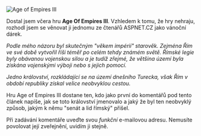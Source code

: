 <!-- dcterms:identifier = aspnetcz#69 -->
<!-- dcterms:title = Age of Empires III: Vánoční dárek od ASPNET.CZ -->
<!-- dcterms:abstract = Vánoční dárek pro věrné čtenáře - vyhrajte Age of Empires III -->
<!-- np9:categoryId = 6 -->
<!-- x4w:category = Akce a události -->
<!-- np9:authorId = 1 -->
<!-- np9:authorEmail = michal.valasek@altairis.cz -->
<!-- dcterms:creator = Michal Altair Valášek -->
<!-- dcterms:created = 2005-12-21T17:50:21.667+01:00 -->
<!-- dcterms:date = 2005-12-21T17:50:21.667+01:00 -->

![Age of Empires III](https://www.cdn.altairis.cz/Blog/2005/20051221-AgeOfEmpires.jpg) 

Dostal jsem včera hru **Age Of Empires III**. Vzhledem k tomu, že hry nehraju, rozhodl jsem se věnovat ji jednomu ze čtenářů ASPNET.CZ jako vánoční dárek.

*Podle mého názoru byl skutečným "věkem impérií" starověk. Zejména Řím ve své době vytvořil říši téměř po celém tehdy známém světě. Římské legie byly obávanou vojenskou silou a je tudíž zřejmé, že většina území byla získána vojenskými výboji nebo s jejich pomocí.*

*Jedno království, rozkládající se na území dnešního Turecka, však Řím v období republiky získal velice neobvyklou cestou.*

Hru Age of Empires III dostane ten, kdo jako první do komentářů pod tento článek napíše, jak se toto království jmenovalo a jaký že byl ten neobvyklý způsob, jakým k němu "senát a lid římský" přišel.

Při zadávání komentáře uveďte svou *funkční* e-mailovou adresu. Nemusíte povolovat její zveřejnění, uvidím ji stejně.